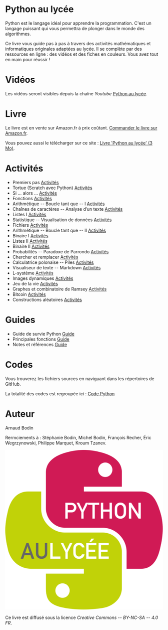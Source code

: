 
Python au lycée
===============

Python est le langage idéal pour apprendre la programmation.
C'est un langage puissant qui vous permettra de plonger dans le monde des algorithmes. 

Ce livre vous guide pas à pas à travers des activités mathématiques et informatiques originales adaptées au lycée. Il se complète par des ressources en ligne : des vidéos et des fiches en couleurs. 
Vous avez tout en main pour réussir !


Vidéos
======

Les vidéos seront visibles depuis la chaîne *Youtube* [Python au lycée](https://www.youtube.com/channel/UC6PiFyqBiUjiJ7Q3DRSW2Wg "www.youtube.com/PythonAuLycée").

Livre
=====

Le livre est en vente sur Amazon.fr à prix coûtant. [Commander le livre sur Amazon.fr]( https://www.amazon.fr/dp/1986820033).

Vous pouvez aussi le télécharger sur ce site : [Livre 'Python au lycée' (3 Mo)](livre-python1.pdf).

Activités
=========

* Premiers pas [Activités](premiers_pas/premiers_pas.pdf)
* Tortue (Scratch avec Python) [Activités](tortue/tortue.pdf)
* Si ... alors ... [Activités](sialors/sialors.pdf)
* Fonctions [Activités](fonctions/fonctions.pdf)
* Arithmétique -- Boucle tant que -- I [Activités](tantque/tantque-1.pdf)
* Chaînes de caractères -- Analyse d’un texte [Activités](chaines/chaines.pdf)
* Listes I [Activités](listes/listes-1.pdf)
* Statistique -- Visualisation de données [Activités](statistique/statistique.pdf)
* Fichiers [Activités](fichiers/fichiers.pdf)
* Arithmétique -- Boucle tant que -- II [Activités](tantque/tantque-2.pdf)
* Binaire I [Activités](binaire/binaire-1.pdf)
* Listes II [Activités](listes/listes-2.pdf)
* Binaire II [Activités](binaire/binaire-2.pdf)
* Probabilités -- Paradoxe de Parrondo [Activités](proba/proba.pdf)
* Chercher et remplacer [Activités](chercher/chercher.pdf)
* Calculatrice polonaise -- Piles [Activités](piles/piles.pdf)
* Visualiseur de texte -- Markdown [Activités](markdown/markdown.pdf)
* L-système [Activités](lsysteme/lsysteme.pdf)
* Images dynamiques [Activités](images/images.pdf)
* Jeu de la vie [Activités](vie/vie.pdf)
* Graphes et combinatoire de Ramsey [Activités](ramsey/ramsey.pdf)
* Bitcoin [Activités](bitcoin/bitcoin.pdf)
* Constructions aléatoires [Activités](aleatoire/aleatoire.pdf)


Guides
======

* Guide de survie Python [Guide](guide/guide-python.pdf)
* Principales fonctions [Guide](guide/guide-fonctions.pdf)
* Notes et références [Guide](guide/guide-biblio.pdf)

Codes
=====

Vous trouverez les fichiers sources en naviguant dans les répertoires de GitHub.

La totalité des codes est regroupée ici : [Code Python](code/code.pdf)

Auteur
======

Arnaud Bodin

Rermciements à : Stéphanie Bodin, Michel Bodin, François Recher, Éric Wegrzynowski, Philippe Marquet, Kroum Tzanev.

![Logo Python Exo7](cover/logo-python.png "logo Python Exo7")

Ce livre est diffusé sous la licence *Creative Commons -- BY-NC-SA -- 4.0 FR*.



